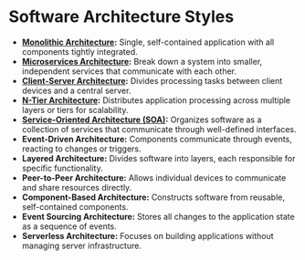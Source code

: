 # Software Architecture Styles

* [**Monolithic Architecture**](monolithic.md)**:** Single, self-contained application with all components tightly integrated.
* [**Microservices Architecture**](microservices.md)**:** Break down a system into smaller, independent services that communicate with each other.
* [**Client-Server Architecture**](client-server.md)**:** Divides processing tasks between client devices and a central server.
* [**N-Tier Architecture**](n-tier.md)**:** Distributes application processing across multiple layers or tiers for scalability.
* [**Service-Oriented Architecture (SOA)**](service-oriented-architecture-soa.md)**:** Organizes software as a collection of services that communicate through well-defined interfaces.
* **Event-Driven Architecture:** Components communicate through events, reacting to changes or triggers.
* **Layered Architecture:** Divides software into layers, each responsible for specific functionality.
* **Peer-to-Peer Architecture:** Allows individual devices to communicate and share resources directly.
* **Component-Based Architecture:** Constructs software from reusable, self-contained components.
* **Event Sourcing Architecture:** Stores all changes to the application state as a sequence of events.
* **Serverless Architecture:** Focuses on building applications without managing server infrastructure.
